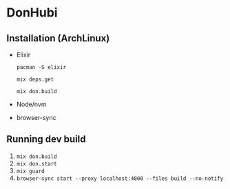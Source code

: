 # DonHubi

## Installation (ArchLinux)

* Elixir

  `pacman -S elixir`

  `mix deps.get`

  `mix don.build`

* Node/nvm

* browser-sync

## Running dev build

1. `mix don.build`
1. `mix don.start`
1. `mix guard`
1. `browser-sync start --proxy localhost:4000 --files build --no-notify`
